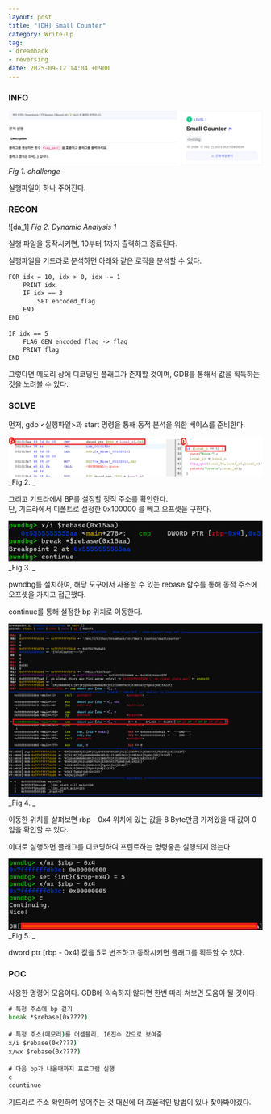 ```yaml
---
layout: post
title: "[DH] Small Counter"
category: Write-Up
tag:
- dreamhack
- reversing
date: 2025-09-12 14:04 +0900
---
```

### INFO
![chall]
_Fig 1. challenge_

실행파일이 하나 주어진다.

### RECON

![da_1]
_Fig 2. Dynamic Analysis 1_

실행 파일을 동작시키면, 10부터 1까지 출력하고 종료된다.

실행파일을 기드라로 분석하면 아래와 같은 로직을 분석할 수 있다.

```
FOR idx = 10, idx > 0, idx -= 1
    PRINT idx
    IF idx == 3
        SET encoded_flag
    END
END

IF idx == 5
    FLAG_GEN encoded_flag -> flag
    PRINT flag
END
```

그렇다면 메모리 상에 디코딩된 플래그가 존재할 것이며, GDB를 통해서 값을 획득하는 것을 노려볼 수 있다.

### SOLVE
먼저, gdb <실행파일>과 start 명령을 통해 동적 분석을 위한 베이스를 준비한다.

![sol_1]
_Fig 2. _

그리고 기드라에서 BP를 설정할 정적 주소를 확인한다.<br>
단, 기드라에서 디폴트로 설정한 0x100000 를 빼고 오프셋을 구한다.

![sol_2]
_Fig 3. _

pwndbg를 설치하여, 해당 도구에서 사용할 수 있는 rebase 함수를 통해 동적 주소에 오프셋을 가지고 접근했다.

continue를 통해 설정한 bp 위치로 이동한다.

![sol_3]
_Fig 4. _

이동한 위치를 살펴보면 rbp - 0x4 위치에 있는 값을 8 Byte만큼 가져왔을 때 값이 0임을 확인할 수 있다. 

이대로 실행하면 플래그를 디코딩하여 프린트하는 명령줄은 실행되지 않는다.

![sol_4]
_Fig 5. _

dword ptr [rbp - 0x4] 값을 5로 변조하고 동작시키면 플래그를 획득할 수 있다.

### POC

사용한 명령어 모음이다. GDB에 익숙하지 않다면 한번 따라 쳐보면 도움이 될 것이다.

``` cmd
# 특정 주소에 bp 걸기
break *$rebase(0x????)

# 특정 주소(메모리)를 어셈블리, 16진수 값으로 보여줌
x/i $rebase(0x????)
x/wx $rebase(0x????)

# 다음 bp가 나올때까지 프로그램 실행
c
countinue
```

기드라로 주소 확인하여 넣어주는 것 대신에 더 효율적인 방법이 있나 찾아봐야겠다.


[chall]: /assets/DreamHack/smallcounter/chall.png
[sol_1]: /assets/DreamHack/smallcounter/sol_1.png
[sol_2]: /assets/DreamHack/smallcounter/sol_2.png
[sol_3]: /assets/DreamHack/smallcounter/sol_3.png
[sol_4]: /assets/DreamHack/smallcounter/sol_4.png